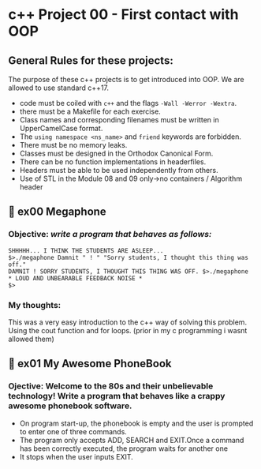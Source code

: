 # c++ Project 00 - First contact with OOP

##  General Rules for these projects: 
The purpose of these c++ projects is to get introduced into OOP. We are allowed to use standard c++17. 

- code must be coiled with `c++` and the flags `-Wall -Werror -Wextra`.
- there must be a Makefile for each exercise.
- Class names and corresponding filenames must be written in UpperCamelCase format.
- The `using namespace <ns_name>` and `friend` keywords are forbidden.
- There must be no memory leaks.
- Classes must be designed in the Orthodox Canonical Form.
- There can be no function implementations in headerfiles.
- Headers must be able to be used independently from others.
- Use of STL in the Module 08 and 09 only->no containers / Algorithm header

## 🔶 ex00 Megaphone
### Objective:  *write a program that behaves as follows:*
``` $>.\/megaphone \"shhhhh... I think the students are asleep..."
SHHHHH... I THINK THE STUDENTS ARE ASLEEP...
$>./megaphone Damnit " ! " "Sorry students, I thought this thing was off."
DAMNIT ! SORRY STUDENTS, I THOUGHT THIS THING WAS OFF. $>./megaphone
* LOUD AND UNBEARABLE FEEDBACK NOISE *
$>
```

### My thoughts:
This was a very easy introduction to the c++ way of solving this problem. Using the cout function and for loops. (prior in my c programming i wasnt allowed them)


## 🔶 ex01 My Awesome PhoneBook
### Ojective: Welcome to the 80s and their unbelievable technology! Write a program that behaves like a crappy awesome phonebook software.
- On program start-up, the phonebook is empty and the user is prompted to enter one of three commands.  
- The program only accepts ADD, SEARCH and EXIT.Once a command has been correctly executed, the program waits for another one  
- It stops when the user inputs EXIT.
